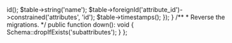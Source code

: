 <?php

use Illuminate\Database\Migrations\Migration;
use Illuminate\Database\Schema\Blueprint;
use Illuminate\Support\Facades\Schema;

return new class extends Migration
{
    /**
     * Run the migrations.
     */
    public function up(): void
    {
        Schema::create('subattributes', function (Blueprint $table) {
            $table->id();
            $table->string('name');
            $table->foreignId('attribute_id')->constrained('attributes', 'id');
            $table->timestamps();
        });
    }

    /**
     * Reverse the migrations.
     */
    public function down(): void
    {
        Schema::dropIfExists('subattributes');
    }
};

